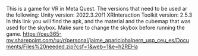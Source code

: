 This is a game for VR in Meta Quest. The versions that need to be used ar the following: 
Unity version: 2022.3.20f1
XRInteraction Toolkit version: 2.5.3
In this link you will find the apk, and the material and the cubemap that was used for the skybox. Make sure to change the skybox before running the game.
https://ceu365-my.sharepoint.com/:u:/r/personal/jaime_apariciohalpern_usp_ceu_es/Documents/Files%20needed.zip?csf=1&web=1&e=h2REHa


